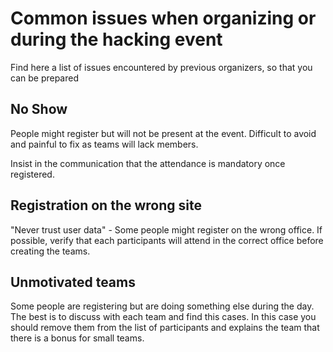 
# Common issues when organizing or during the hacking event

Find here a list of issues encountered by previous organizers, so that you can be prepared

## No Show

People might register but will not be present at the event.
Difficult to avoid and painful to fix as teams will lack members.

Insist in the communication that the attendance is mandatory once registered.

## Registration on the wrong site

"Never trust user data" - Some people might register on the wrong office.
If possible, verify that each participants will attend in the correct office before creating the teams.

## Unmotivated teams

Some people are registering but are doing something else during the day.
The best is to discuss with each team and find this cases.
In this case you should remove them from the list of participants and explains the team that there is a bonus for small teams.